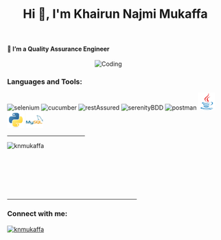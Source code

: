 <h1 align="center">Hi 👋, I'm Khairun Najmi Mukaffa</h1>




<p align="left"> <a href="https://twitter.com/" target="blank"><img src="https://img.shields.io/twitter/follow/?logo=twitter&style=for-the-badge" alt="" /></a> </p>

<h4 align="left">🌱 I’m a Quality Assurance Engineer</h4>
<img align="right" alt="Coding" width="300" src="https://i.pinimg.com/originals/81/17/8b/81178b47a8598f0c81c4799f2cdd4057.gif">


<br>
<h3 align="left">Languages and Tools:</h3>
<p align="left"> 
<a> <img src="https://www.svgrepo.com/show/354321/selenium.svg" alt="selenium" width="40" height="40"/> </a>
<a> <img src="https://www.svgrepo.com/show/353625/cucumber.svg" alt="cucumber" width="40" height="40"/> </a> 
<a> <img src="https://avatars.githubusercontent.com/u/19369327?s=200&v=4" alt="restAssured" width="40" height="40"/> </a> 
<a> <img src="https://avatars.githubusercontent.com/u/9455201?s=200&v=4" alt="serenityBDD" width="40" height="40"/> </a> 
<a> <img src="https://www.svgrepo.com/show/354202/postman-icon.svg" alt="postman" width="40" height="40"/> </a> 
<a> <img src="https://raw.githubusercontent.com/devicons/devicon/master/icons/java/java-original.svg" alt="java" width="40" height="40"/> </a>
<a> <img src="https://raw.githubusercontent.com/devicons/devicon/master/icons/python/python-original.svg" alt="python" width="40" height="40"/> </a>
<a> <img src="https://raw.githubusercontent.com/devicons/devicon/master/icons/mysql/mysql-original-wordmark.svg" alt="mysql" width="40" height="40"/> </a>   


<hr width="36%" >

<p><img align="left" src="https://github-readme-stats.vercel.app/api/top-langs?username=knmukaffa&show_icons=true&theme=dark&locale=en&layout=compact" alt="knmukaffa" /></p>

<br><br><br><br><br><br><br>
<hr width="60%" >
<h3 align="left">Connect with me:</h3>
<p align="left">
<a href="www.linkedin.com/in/knmukaffa" target="blank"><img align="center" src="https://raw.githubusercontent.com/rahuldkjain/github-profile-readme-generator/master/src/images/icons/Social/linked-in-alt.svg" alt="knmukaffa" height="30" width="40" /></a>
</p>
